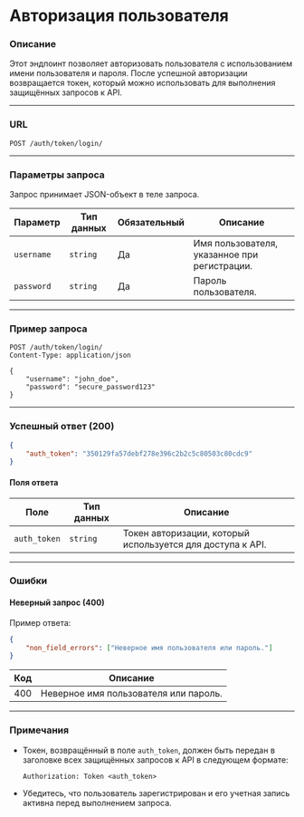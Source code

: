 # Авторизация пользователя

### Описание

Этот эндпоинт позволяет авторизовать пользователя с использованием имени пользователя и пароля. После успешной авторизации возвращается токен, который можно использовать для выполнения защищённых запросов к API.

---

### URL

`POST /auth/token/login/`

---

### Параметры запроса

Запрос принимает JSON-объект в теле запроса.

| Параметр     | Тип данных | Обязательный | Описание                                                      |
|--------------|------------|--------------|--------------------------------------------------------------|
| `username`   | `string`   | Да           | Имя пользователя, указанное при регистрации.                 |
| `password`   | `string`   | Да           | Пароль пользователя.                                         |

---

### Пример запроса

```http
POST /auth/token/login/
Content-Type: application/json

{
    "username": "john_doe",
    "password": "secure_password123"
}
```

---

### Успешный ответ (200)

```json
{
    "auth_token": "350129fa57debf278e396c2b2c5c80503c80cdc9"
}
```

#### Поля ответа

| Поле          | Тип данных    | Описание                                                      |
|---------------|---------------|--------------------------------------------------------------|
| `auth_token`  | `string`      | Токен авторизации, который используется для доступа к API.    |

---

### Ошибки

#### Неверный запрос (400)

Пример ответа:

```json
{
    "non_field_errors": ["Неверное имя пользователя или пароль."]
}
```

| Код   | Описание                                                         |
|-------|-----------------------------------------------------------------|
| 400   | Неверное имя пользователя или пароль.                           |

---

### Примечания

- Токен, возвращённый в поле `auth_token`, должен быть передан в заголовке всех защищённых запросов к API в следующем формате:

  ```
  Authorization: Token <auth_token>
  ```

- Убедитесь, что пользователь зарегистрирован и его учетная запись активна перед выполнением запроса.